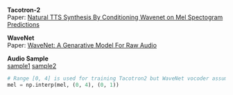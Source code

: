 **Tacotron-2**  
Paper:   [Natural TTS Synthesis By Conditioning Wavenet on Mel Spectogram Predictions](https://arxiv.org/pdf/1712.05884.pdf)  

**WaveNet**  
Paper:   [WaveNet: A Genarative Model For Raw Audio](https://arxiv.org/pdf/1609.03499.pdf)   

**Audio Sample**  
[sample1](https://chkwon19.github.io/Tacotron2_WaveNet/synth12.wav)	[sample2](https://chkwon19.github.io/Tacotron2_WaveNet/synth14.wav)   

```python
# Range [0, 4] is used for training Tacotron2 but WaveNet vocoder assumes [0, 1]
mel = np.interp(mel, (0, 4), (0, 1))
```


